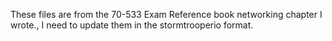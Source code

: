 These files are from the 70-533 Exam Reference book networking chapter I wrote., I need to update them in the stormtrooperio format.
